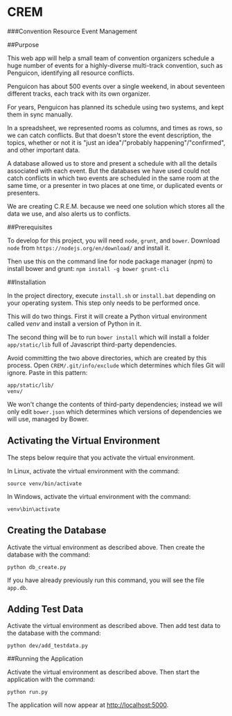 # CREM
###Convention Resource Event Management

##Purpose

This web app will help a small team of convention organizers schedule a huge number of events for a highly-diverse multi-track convention, such as Penguicon, identifying all resource conflicts.

Penguicon has about 500 events over a single weekend, in about seventeen different tracks, each track with its own organizer.

For years, Penguicon has planned its schedule using two systems, and kept them in sync manually.

In a spreadsheet, we represented rooms as columns, and times as rows, so we can catch conflicts. But that doesn't store the event description, the topics, whether or not it is "just an idea"/"probably happening"/"confirmed", and other important data.

A database allowed us to store and present a schedule with all the details associated with each event. But the databases we have used could not catch conflicts in which two events are scheduled in the same room at the same time, or a presenter in two places at one time, or duplicated events or presenters.

We are creating C.R.E.M. because we need one solution which stores all the data we use, and also alerts us to conflicts.

##Prerequisites

To develop for this project, you will need `node`, `grunt`, and `bower`. Download `node` from `https://nodejs.org/en/download/` and install it.

Then use this on the command line for node package manager (npm) to install bower and grunt: `npm install -g bower grunt-cli`

##Installation

In the project directory, execute `install.sh` or `install.bat` depending on your operating system. This step only needs to be
performed once.

This will do two things. First it will create a Python virtual environment called *venv* and install a version of Python in it.

The second thing will be to run `bower install` which will install a folder `app/static/lib` full of Javascript third-party dependencies.

Avoid committing the two above directories, which are created by this process. Open `CREM/.git/info/exclude` which determines which files Git will ignore. Paste in this pattern:

```
app/static/lib/
venv/
```

We won't change the contents of third-party dependencies; instead we will only edit `bower.json` which determines which versions of dependencies we will use, managed by Bower.

## Activating the Virtual Environment

The steps below require that you activate the virtual environment.

In Linux, activate the virtual environment with the command:

    source venv/bin/activate

In Windows, activate the virtual environment with the command:

    venv\bin\activate

## Creating the Database

Activate the virtual environment as described above. Then create the
database with the command:

    python db_create.py

If you have already previously run this command, you will see the file `app.db`.

## Adding Test Data

Activate the virtual environment as described above. Then add test data
to the database with the command:

    python dev/add_testdata.py

##Running the Application

Activate the virtual environment as described above. Then start the
application with the command:

    python run.py

The application will now appear at [http://localhost:5000](http://localhost:5000).


